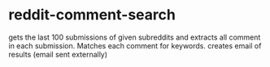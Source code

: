 # reddit-comment-search

gets the last 100 submissions of given subreddits and extracts all comment in each submission. Matches each comment for keywords. 
creates email of results (email sent externally)
